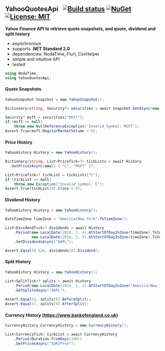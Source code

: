 ## YahooQuotesApi&nbsp;&nbsp; [![Build status](https://ci.appveyor.com/api/projects/status/qx83p28cdqvcpbhm?svg=true)](https://ci.appveyor.com/project/dshe/yahooquotesapi) [![NuGet](https://img.shields.io/nuget/vpre/YahooQuotesApi.svg)](https://www.nuget.org/packages/YahooQuotesApi/) [![License: MIT](https://img.shields.io/badge/License-MIT-yellow.svg)](https://opensource.org/licenses/MIT)

**Yahoo Finance API to retrieve quote snapshots, and quote, dividend and split history**
- asynchronous
- supports **.NET Standard 2.0**
- dependencies: NodaTime, Flurl, CsvHelper
- simple and intuitive API
- tested
```csharp
using NodaTime;
using YahooQuotesApi;
```
#### Quote Snapshots
```csharp
YahooSnapshot Snapshot = new YahooSnapshot();

Dictionary<string, Security?> securities = await Snapshot.GetAsync(new[] { "C", "MSFT" });

Security? msft = securities["MSFT"];
if (msft == null)
    throw new NullReferenceException("Invalid Symbol: MSFT");
Assert.True(msft.RegularMarketVolume > 0);
```
#### Price History
```csharp
YahooHistory History = new YahooHistory();

Dictionary<string, List<PriceTick>?> tickLists = await History
  .GetPricesAsync(new[] { "C", "MSFT" });

List<PriceTick>? tickList = tickLists["C"];
if (tickList == null)
    throw new Exception("Invalid symbol: C");
Assert.True(tickList[0].Close > 0);
```
#### Dividend History
```csharp
YahooHistory History = new YahooHistory();

DateTimeZone timeZone = "America/New_York".ToTimeZone();

List<DividendTick>? dividends = await History
    .Period(new LocalDate(2016, 2, 4).AtStartOfDayInZone(timeZone).ToInstant(), 
            new LocalDate(2016, 2, 5).AtStartOfDayInZone(timeZone).ToInstant())
    .GetDividendsAsync("AAPL");

Assert.Equal(0.52m, dividends[0].Dividend);
```
#### Split History
```csharp
YahooHistory History = new YahooHistory();

List<SplitTick>? splits = await History
    .Period(new LocalDate(2014, 1, 1).AtStartOfDayInZone("America/New_York".ToTimeZone()).ToInstant())
    .GetSplitsAsync("AAPL");
    
Assert.Equal(1, splits[0].BeforeSplit);
Assert.Equal(7, splits[0].AfterSplit);
```
#### Currency History (https://www.bankofengland.co.uk)
```csharp
CurrencyHistory CurrencyHistory = new CurrencyHistory();

List<CurrencyTick> tickList = await CurrencyHistory
    .Period(Duration.FromDays(100))
    .GetPricesAsync("EURJPY=X");
```
